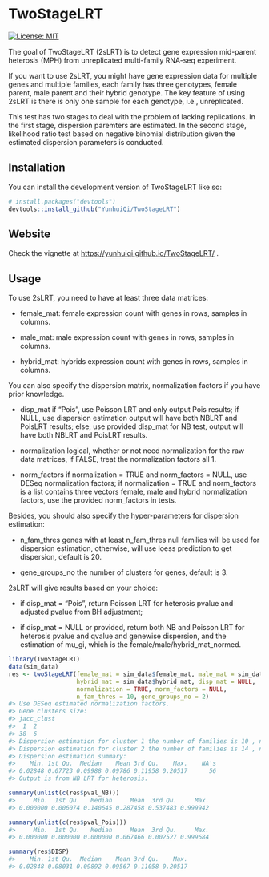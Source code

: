 
<!-- README.md is generated from README.Rmd. Please edit that file -->

# TwoStageLRT

<!-- badges: start -->

[![License:
MIT](https://img.shields.io/badge/License-MIT-yellow.svg)](https://opensource.org/licenses/MIT)
<!-- badges: end -->

The goal of TwoStageLRT (2sLRT) is to detect gene expression mid-parent
heterosis (MPH) from unreplicated multi-family RNA-seq experiment.

If you want to use 2sLRT, you might have gene expression data for
multiple genes and multiple families, each family has three genotypes,
female parent, male parent and their hybrid genotype. The key feature of
using 2sLRT is there is only one sample for each genotype, i.e.,
unreplicated.

This test has two stages to deal with the problem of lacking
replications. In the first stage, dispersion paremters are estimated. In
the second stage, likelihood ratio test based on negative binomial
distribution given the estimated dispersion parameters is conducted.

## Installation

You can install the development version of TwoStageLRT like so:

``` r
# install.packages("devtools")
devtools::install_github("YunhuiQi/TwoStageLRT")
```

## Website

Check the vignette at <https://yunhuiqi.github.io/TwoStageLRT/> .

## Usage

To use 2sLRT, you need to have at least three data matrices:

- female_mat: female expression count with genes in rows, samples in
  columns.

- male_mat: male expression count with genes in rows, samples in
  columns.

- hybrid_mat: hybrids expression count with genes in rows, samples in
  columns.

You can also specify the dispersion matrix, normalization factors if you
have prior knowledge.

- disp_mat if “Pois”, use Poisson LRT and only output Pois results; if
  NULL, use dispersion estimation output will have both NBLRT and
  PoisLRT results; else, use provided disp_mat for NB test, output will
  have both NBLRT and PoisLRT results.

- normalization logical, whether or not need normalization for the raw
  data matrices, if FALSE, treat the normalization factors all 1.

- norm_factors if normalization = TRUE and norm_factors = NULL, use
  DESeq normalization factors; if normalization = TRUE and norm_factors
  is a list contains three vectors female, male and hybrid normalization
  factors, use the provided norm_factors in tests.

Besides, you should also specify the hyper-parameters for dispersion
estimation:

- n_fam_thres genes with at least n_fam_thres null families will be used
  for dispersion estimation, otherwise, will use loess prediction to get
  dispersion, default is 20.

- gene_groups_no the number of clusters for genes, default is 3.

2sLRT will give results based on your choice:

- if disp_mat = “Pois”, return Poisson LRT for heterosis pvalue and
  adjusted pvalue from BH adjustment;

- if disp_mat = NULL or provided, return both NB and Poisson LRT for
  heterosis pvalue and qvalue and genewise dispersion, and the
  estimation of mu_gi, which is the female/male/hybrid_mat_normed.

``` r
library(TwoStageLRT)
data(sim_data)
res <- twoStageLRT(female_mat = sim_data$female_mat, male_mat = sim_data$male_mat,
                   hybrid_mat = sim_data$hybrid_mat, disp_mat = NULL,
                   normalization = TRUE, norm_factors = NULL,
                   n_fam_thres = 10, gene_groups_no = 2)
#> Use DESeq estimated normalization factors. 
#> Gene clusters size: 
#> jacc_clust
#>  1  2 
#> 38  6 
#> Dispersion estimation for cluster 1 the number of families is 10 , number of genes is  38  
#> Dispersion estimation for cluster 2 the number of families is 14 , number of genes is  6  
#> Dispersion estimation summary:
#>    Min. 1st Qu.  Median    Mean 3rd Qu.    Max.    NA's 
#> 0.02848 0.07723 0.09988 0.09786 0.11958 0.20517      56 
#> Output is from NB LRT for heterosis.
```

``` r
summary(unlist(c(res$pval_NB)))
#>     Min.  1st Qu.   Median     Mean  3rd Qu.     Max. 
#> 0.000000 0.006074 0.140645 0.287458 0.537483 0.999942
```

``` r
summary(unlist(c(res$pval_Pois)))
#>     Min.  1st Qu.   Median     Mean  3rd Qu.     Max. 
#> 0.000000 0.000000 0.000000 0.067466 0.002527 0.999684
```

``` r
summary(res$DISP)
#>    Min. 1st Qu.  Median    Mean 3rd Qu.    Max. 
#> 0.02848 0.08031 0.09892 0.09567 0.11058 0.20517
```
